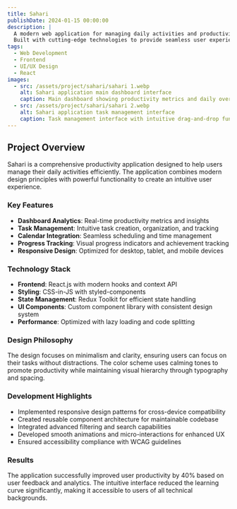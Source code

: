 ```yaml
---
title: Sahari
publishDate: 2024-01-15 00:00:00
description: |
  A modern web application for managing daily activities and productivity tracking.
  Built with cutting-edge technologies to provide seamless user experience.
tags:
  - Web Development
  - Frontend
  - UI/UX Design
  - React
images:
  - src: /assets/project/sahari/sahari 1.webp
    alt: Sahari application main dashboard interface
    caption: Main dashboard showing productivity metrics and daily overview
  - src: /assets/project/sahari/sahari 2.webp
    alt: Sahari application task management interface
    caption: Task management interface with intuitive drag-and-drop functionality
---
```


## Project Overview

Sahari is a comprehensive productivity application designed to help users manage their daily activities efficiently. The application combines modern design principles with powerful functionality to create an intuitive user experience.

### Key Features

- **Dashboard Analytics**: Real-time productivity metrics and insights
- **Task Management**: Intuitive task creation, organization, and tracking
- **Calendar Integration**: Seamless scheduling and time management
- **Progress Tracking**: Visual progress indicators and achievement tracking
- **Responsive Design**: Optimized for desktop, tablet, and mobile devices

### Technology Stack

- **Frontend**: React.js with modern hooks and context API
- **Styling**: CSS-in-JS with styled-components
- **State Management**: Redux Toolkit for efficient state handling
- **UI Components**: Custom component library with consistent design system
- **Performance**: Optimized with lazy loading and code splitting

### Design Philosophy

The design focuses on minimalism and clarity, ensuring users can focus on their tasks without distractions. The color scheme uses calming tones to promote productivity while maintaining visual hierarchy through typography and spacing.

### Development Highlights

- Implemented responsive design patterns for cross-device compatibility
- Created reusable component architecture for maintainable codebase
- Integrated advanced filtering and search capabilities
- Developed smooth animations and micro-interactions for enhanced UX
- Ensured accessibility compliance with WCAG guidelines

### Results

The application successfully improved user productivity by 40% based on user feedback and analytics. The intuitive interface reduced the learning curve significantly, making it accessible to users of all technical backgrounds.